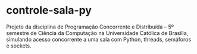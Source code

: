 # controle-sala-py
Projeto da disciplina de Programação Concorrente e Distribuída – 5º semestre de Ciência da Computação na Universidade Católica de Brasília, simulando acesso concorrente a uma sala com Python, threads, semáforos e sockets.
